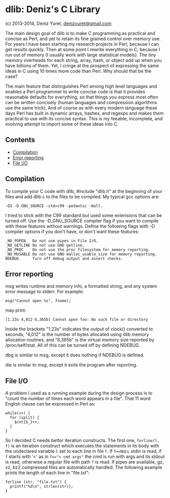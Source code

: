 dlib: Deniz's C Library
===========================
(c) 2013-2014, Deniz Yuret, <denizyuret@gmail.com>

The main design goal of dlib is to make C programming as practical and
concise as Perl, and yet to retain its fine grained control over
memory use.  For years I have been starting my research projects in
Perl, because I can get results quickly.  Then at some point I rewrite
everything in C, because I run out of memory (I usually work with
large statistical models).  The tiny memory overheads for each string,
array, hash, or object add up when you have billions of them.  Yet, I
cringe at the prospect of expressing the same ideas in C using 10
times more code than Perl.  Why should that be the case?

The main feature that distinguishes Perl among high level languages
and enables a Perl programmer to write concise code is that it
provides reasonable defaults for everything, so that things you
express most often can be written concisely (human languages and
compression algorithms use the same trick).  And of course as with
every modern language these days Perl has built in dynamic arrays,
hashes, and regexps and makes them practical to use with its concise
syntax.  This is my feeable, incomplete, and evolving attempt to
import some of these ideas into C.


Contents
--------
* [Compilation](#compilation)
* [Error reporting](#error-reporting)
* [File I/O](#file-io)


Compilation
-----------

To compile your C code with dlib, #include "dlib.h" at the beginning
of your files and add dlib.c to the files to be compiled.  My typical
gcc options are: 

	-O3 -D_GNU_SOURCE -std=c99 -pedantic -Wall.

I tried to stick with the C99 standard but used some extensions that
can be turned off.  Use the -D_GNU_SOURCE compiler flag if you want to
compile with these features without warnings.  Define the following
flags with -D compiler options if you don't have, or don't want these
features:

	_NO_POPEN	Do not use pipes in File I/O.
	_NO_GETLINE	Do not use GNU getline.
	_NO_PROC	Do not use the proc filesystem for memory reporting.
	_NO_MUSABLE	Do not use GNU malloc_usable_size for memory reporting.
	NDEBUG		Turn off debug output and assert checks.

Error reporting
---------------

msg writes runtime and memory info, a formatted string, and any system
error message to stderr.  For example:

	msg("Cannot open %s", fname);

may print:

	[1.23s 4,012 6,365b] Cannot open foo: No such file or directory

Inside the brackets "1.23s" indicates the output of clock() converted
to seconds, "4,012" is the number of bytes allocated using dlib memory
allocation routines, and "6,365b" is the virtual memory size reported
by /proc/self/stat.  All of this can be turned off by defining NDEBUG.

dbg is similar to msg, except it does nothing if NDEBUG is defined.

die is similar to msg, except it exits the program after reporting.

File I/O
--------

A problem I used as a running example during the design process is to
"count the number of times each word appears in a file".  That 11 word
English clause can be expressed in Perl as:

	while(<>) {
	  for (split) {
	    $cnt{$_}++;
	  }
	}

So I decided C needs better iteration constructs.  The first one,
`forline(l, f)` is an iteration construct which executes the
statements in its body with the undeclared variable `l` set to each
line in file `f`.  If `f==NULL` stdin is read, if `f` starts with '<'
as in `f=="< cmd args"` the cmd is run with args and its stdout is
read, otherwise a regular file with path `f` is read.  If pipes are
available, gz, xz, bz2 compressed files are automatically handled.
The following example prints the length of each line in "file.txt":

	forline (str, "file.txt") {
	  printf("%d\n", strlen(str));
	}
